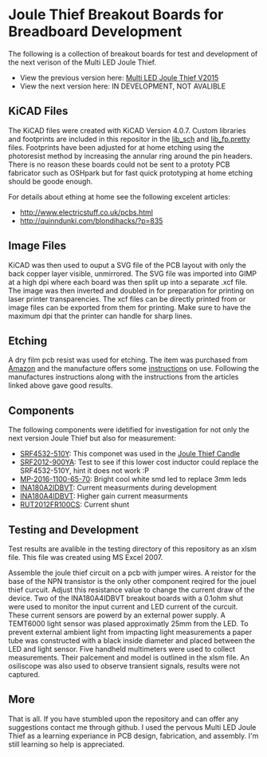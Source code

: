# Joule Thief Breakout Boards for Breadboard Development
The following is a collection of breakout boards for test and development of the next verison of the Multi LED Joule Thief.
* View the previous version here: [Multi LED Joule Thief V2015](https://samueldperry.com/2016/01/17/multi-led-joule-thief/ "Blog Article")
* View the next version here: IN DEVELOPMENT, NOT AVALIBLE

## KiCAD Files
The KiCAD files were created with KiCAD Version 4.0.7.
Custom libraries and footprints are included in this repositor in the [lib_sch](https://github.com/sdp8483/joule_thief_breakout_boards/tree/master/lib_sch) 
and [lib_fp.pretty](https://github.com/sdp8483/joule_thief_breakout_boards/tree/master/lib_fp.pretty) files. Footprints have been adjusted for at home etching 
using the photoresist method by increasing the annular ring around the pin headers. There is no reason these boards could not be sent to a prototy PCB fabricator 
such as OSHpark but for fast quick prototyping at home etching should be goode enough.

For details about ething at home see the following excelent articles:
* http://www.electricstuff.co.uk/pcbs.html
* http://quinndunki.com/blondihacks/?p=835

## Image Files
KiCAD was then used to ouput a SVG file of the PCB layout with only the back copper layer visible, unmirrored. The SVG file was imported into GIMP at a high dpi 
where each board was then split up into a separate .xcf file. The image was then inverted and doubled in for preparation for printing on laser printer transparencies.
The xcf files can be directly printed from or image files can be exported from them for printing. Make sure to have the maximum dpi that the printer can handle 
for sharp lines.

## Etching
A dry film pcb resist was used for etching. The item was purchased from [Amazon](https://www.amazon.com/INSMA-Photosensitive-Circuit-Production-Photoresist/dp/B01C5SUMAC/ref=sr_1_1?ie=UTF8&qid=1507471425&sr=8-1&keywords=pcb+photoresist) and the manufacture offers some [instructions](https://www.youtube.com/watch?v=cRCFGZxmob0) on use.
Following the manufactures instructions along with the instructions from the articles linked above gave good results.

## Components
The following components were idetified for investigation for not only the next version Joule Thief but also for measurement:
* [SRF4532-510Y](https://www.digikey.com/product-detail/en/bourns-inc/SRF4532-510Y/SRF4532-510YCT-ND/3679940): This componet was used in the [Joule Thief Candle](https://samueldperry.com/2016/12/18/single-led-candle-joule-thief/)
* [SRF2012-900YA](https://www.digikey.com/product-detail/en/bourns-inc/SRF2012-900YA/SRF2012-900YACT-ND/2681270): Test to see if this lower cost inductor could replace the SRF4532-510Y, hint it does not work :P
* [MP-2016-1100-65-70](https://www.digikey.com/product-detail/en/luminus-devices-inc/MP-2016-1100-65-70/1214-1298-1-ND/5287132): Bright cool white smd led to replace 3mm leds
* [INA180A2IDBVT](https://www.digikey.com/product-detail/en/texas-instruments/INA180A2IDBVT/296-46628-1-ND/7219064): Current measurments during development
* [INA180A4IDBVT](https://www.digikey.com/product-detail/en/texas-instruments/INA180A4IDBVT/296-46630-1-ND/7219066): Higher gain current measurments
* [RUT2012FR100CS](https://www.digikey.com/product-detail/en/samsung-electro-mechanics-america-inc/RUT2012FR100CS/1276-6170-1-ND/3969142): Current shunt

## Testing and Development
Test results are avalible in the testing directory of this repository as an xlsm file. This file was created using MS Excel 2007.

Assemble the joule thief circuit on a pcb with jumper wires. A reistor for the base of the NPN transistor is the only other component reqired for the jouel thief curcuit. Adjust this resistance 
value to change the current draw of the device. Two of the INA180A4IDBVT breakout boards with a 0.1ohm shut were used to monitor the input current and LED current of the curcuit. These current sensors are powerd by an external 
power supply. A TEMT6000 light sensor was plased approximatly 25mm from the LED. To prevent external ambient light from impacting light measurements a paper tube was constructed with a black inside diameter and placed between the LED and light sensor.
Five handheld multimeters were used to collect measurements. Their palcement and model is outlined in the xlsm file. An osiliscope was also used to observe transient signals, results were not captured.

## More
That is all. If you have stumbled upon the repository and can offer any suggestions contact me through github. I used the pervous Multi LED Joule Thief as a 
learning experiance in PCB design, fabrication, and assembly. I'm still learning so help is appreciated.